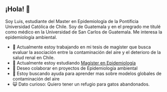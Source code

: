 ## ¡Hola! 👋 
Soy Luis, estudiante del Master en Epidemiología de la Pontificia Universidad Católica de Chile. Soy de Guatemala y en el pregrado me titulé como médico en la Universidad de San Carlos de Guatemala. Me interesa la epidemiología ambiental.  

- 🔭 Actualmente estoy trabajando en mi tesis de magíster que busca evaluar la asociación entre la contaminación del aire y el deterioro de la salud renal en Chile. 
- 🌱 Actualmente estoy estudiando [Magíster en Epidemiología](https://medicina.uc.cl/postgrado/magister/magister-en-epidemiologia/)
- 👯 Deseo colaborar en proyectos de Epidemiología ambiental
- 🤔 Estoy buscando ayuda para aprender mas sobre modelos globales de contaminación del aire
- 😺 Dato curioso: Quiero tener un refugio para gatos abandonados.
<!--
**lvillaluis28/lvillaluis28** is a ✨ _special_ ✨ repository because its `README.md` (this file) appears on your GitHub profile.

Here are some ideas to get you started:

- 🔭 Actualmente estoy trabajando en ... [Mi tesis de magíster que busca evaluar la asociación entre la contaminación del aire y el deterioro de la salud renal en Chile] 
- 🌱 Actualmente estoy estudiando [Magíster en Epidemiología](https://medicina.uc.cl/postgrado/magister/magister-en-epidemiologia/)
- 👯 Deseo colaborar en proyectos de ... [Epidemiología ambiental]
- 🤔 Estoy buscando ayuda para ... [Aprender mas sobre modelos globales de contaminación del aire]
- 😄 Dato curioso ... [Quiero tener un refugio para gatos abandonados]
-->
